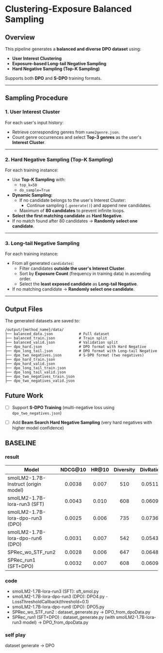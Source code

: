 # Clustering-Exposure Balanced Sampling
## Overview

This pipeline generates a **balanced and diverse DPO dataset** using:
- **User Interest Clustering**
- **Exposure-based Long-tail Negative Sampling**
- **Hard Negative Sampling (Top-K Sampling)**

Supports both **DPO** and **S-DPO** training formats.

---

## Sampling Procedure

### 1. User Interest Cluster

For each user's input history:
- Retrieve corresponding genres from `name2genre.json`.
- Count genre occurrences and select **Top-3 genres** as the user's **Interest Cluster**.

---

### 2. Hard Negative Sampling (Top-K Sampling)

For each training instance:
- Use **Top-K Sampling** with:
  - `top_k=50`
  - `do_sample=True`
- **Dynamic Sampling:**
  - If no candidate belongs to the user's Interest Cluster:
    - Continue sampling (`.generate()`) and append new candidates.
  - Maximum of **80 candidates** to prevent infinite loops.
- **Select the first matching candidate** as **Hard Negative**.
- If no match found after 80 candidates → **Randomly select one candidate**.

---

### 3. Long-tail Negative Sampling

For each training instance:
- From all generated `candidates`:
  - Filter candidates **outside the user's Interest Cluster**.
  - Sort by **Exposure Count** (frequency in training data) in ascending order.
  - Select the **least exposed candidate** as **Long-tail Negative**.
- If no matching candidate → **Randomly select one candidate**.

---

## Output Files

The generated datasets are saved to:
```
/output/{method_name}/data/
├── balanced_data.json            # Full dataset
├── balanced_train.json           # Train split
├── balanced_valid.json           # Validation split
├── dpo_hard.json                 # DPO format with Hard Negative
├── dpo_long_tail.json            # DPO format with Long-tail Negative
├── dpo_two_negatives.json        # S-DPO format (two negatives)
├── dpo_hard_train.json
├── dpo_hard_valid.json
├── dpo_long_tail_train.json
├── dpo_long_tail_valid.json
├── dpo_two_negatives_train.json
├── dpo_two_negatives_valid.json
```
## Future Work

- [ ] Support **S-DPO Training** (multi-negative loss using `dpo_two_negatives.json`)
- [ ] Add **Beam Search Hard Negative Sampling** (very hard negatives with higher model confidence)


## BASELINE
### result
| Model                              | NDCG@10   | HR@10    | Diversity | DivRatio | DGU   | MGU   | ORRatio |
|-----------------------------------|:------:|:-----:|:--------:|:-------:|:-----:|:-----:|:------:|
| smolLM2-1.7B-Instruct (origin model) | 0.0038 | 0.007 |   510    | 0.0511  | 0.0837| 0.0179| 0.1254 |
| smolLM2-1.7B-lora-run3 (SFT)        | 0.0043 | 0.010 |   608    | 0.0609  | 0.0615| 0.0163| 0.0707 |
| smolLM2-1.7B-lora-dpo-run3 (DPO)    | 0.0025 | 0.006 |   735    | 0.0736  | 0.0747| 0.0148| 0.0868 |
| smolLM2-1.7B-lora-dpo-run6 (DPO)    | 0.0031 | 0.007 |   542    | 0.0543  | 0.0797| 0.0172| 0.1176 |
| SPRec_wo_STF_run2                   | 0.0028 | 0.006 |   647    | 0.0648  | 0.0721| 0.0165| 0.0738 |
| SPRec_run1 (SFT+DPO)                | 0.0032 | 0.007 | 608       | 0.0609   | 0.0797 | 0.0172 | 0.1004  |



### code
- smolLM2-1.7B-lora-run3 (SFT): sft_smol.py
- smolLM2-1.7B-lora-dpo-run3 (DPO): DPO4.py - LossThresholdCallback(threshold=0.1)
- smolLM2-1.7B-lora-dpo-run6 (DPO): DPO5.py
- SPRec_wo_STF_run2  : dataset_generate.py $\rightarrow$ DPO_from_dpoData.py
- SPRec_run1 (SFT+DPO)  : dataset_generate.py (with smolLM2-1.7B-lora-run3 model) $\rightarrow$ DPO_from_dpoData.py

### self play
dataset generate $\rightarrow$ DPO

